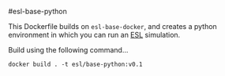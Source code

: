 #esl-base-python

This Dockerfile builds on `esl-base-docker`, and creates a python environment in which you can run an [ESL](https://github.com/EconomicSL) simulation.

Build using the following command...

`docker build . -t esl/base-python:v0.1`
